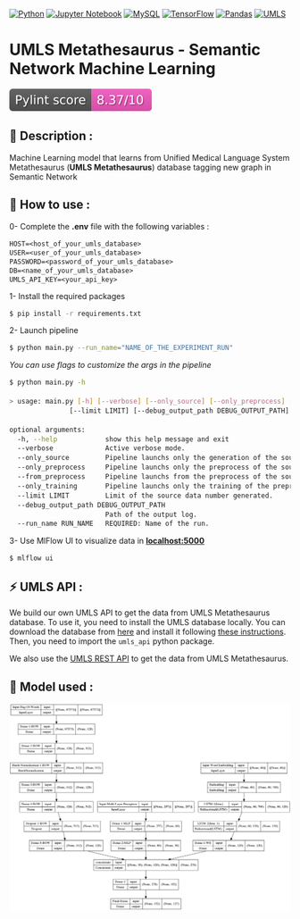 [![Python](https://img.shields.io/badge/python%203.8.10-3670A0?style=for-the-badge&logo=python&logoColor=ffdd54)](https://www.python.org/downloads/release/python-3810/)
[![Jupyter Notebook](https://img.shields.io/badge/jupyter-%23FA0F00.svg?style=for-the-badge&logo=jupyter&logoColor=white)](https://jupyter.org/)
[![MySQL](https://img.shields.io/badge/mysql-%2300f.svg?style=for-the-badge&logo=mysql&logoColor=white)](https://www.mysql.com/en/)
[![TensorFlow](https://img.shields.io/badge/TensorFlow-%23FF6F00.svg?style=for-the-badge&logo=TensorFlow&logoColor=white)](https://www.tensorflow.org/?hl=en)
[![Pandas](https://img.shields.io/badge/pandas-%23150458.svg?style=for-the-badge&logo=pandas&logoColor=white)](https://pandas.pydata.org/)
[![UMLS](https://img.shields.io/badge/umls-e0e0e0?style=for-the-badge)](https://www.nlm.nih.gov/research/umls/index.html)

# UMLS Metathesaurus - Semantic Network Machine Learning

[![python-linter](.github/badges/lint-score.svg)](https://pylint.pycqa.org/en/latest/)

## :book: Description :

Machine Learning model that learns from Unified Medical Language System Metathesaurus (**UMLS Metathesaurus**) database tagging new graph in Semantic Network

## :rocket: How to use :

0- Complete the **.env** file with the following variables :

```
HOST=<host_of_your_umls_database>
USER=<user_of_your_umls_database>
PASSWORD=<password_of_your_umls_database>
DB=<name_of_your_umls_database>
UMLS_API_KEY=<your_api_key>
```

1- Install the required packages

```bash
$ pip install -r requirements.txt
```

2- Launch pipeline

```bash
$ python main.py --run_name="NAME_OF_THE_EXPERIMENT_RUN"
```

*You can use flags to customize the args in the pipeline*

```bash
$ python main.py -h

> usage: main.py [-h] [--verbose] [--only_source] [--only_preprocess] [--from_preprocess] [--only_training]
               [--limit LIMIT] [--debug_output_path DEBUG_OUTPUT_PATH] --run_name RUN_NAME

optional arguments:
  -h, --help            show this help message and exit
  --verbose             Active verbose mode.
  --only_source         Pipeline launchs only the generation of the source data.
  --only_preprocess     Pipeline launchs only the preprocess of the source data.
  --from_preprocess     Pipeline launchs from the preprocess of the source data.
  --only_training       Pipeline launchs only the training of the preprocessed data.
  --limit LIMIT         Limit of the source data number generated.
  --debug_output_path DEBUG_OUTPUT_PATH
                        Path of the output log.
  --run_name RUN_NAME   REQUIRED: Name of the run.
```

3- Use MlFlow UI to visualize data in [**localhost:5000**](http://127.0.0.1:5000/)

```
$ mlflow ui
```

## :zap: UMLS API :

We build our own UMLS API to get the data from UMLS Metathesaurus database. To use it, you need to install the UMLS database locally. You can download the database from [here](https://www.nlm.nih.gov/research/umls/licensedcontent/umlsknowledgesources.html) and install it following [these instructions](https://www.nlm.nih.gov/research/umls/implementation_resources/metamorphosys/help.html). Then, you need to import the `umls_api` python package.

We also use the [UMLS REST API](https://www.nlm.nih.gov/research/umls/licensedcontent/umlsknowledgesources.html) to get the data from UMLS Metathesaurus.

## :floppy_disk: Model used :

![Keras Visualization model](./artefact/model_plot.png)
